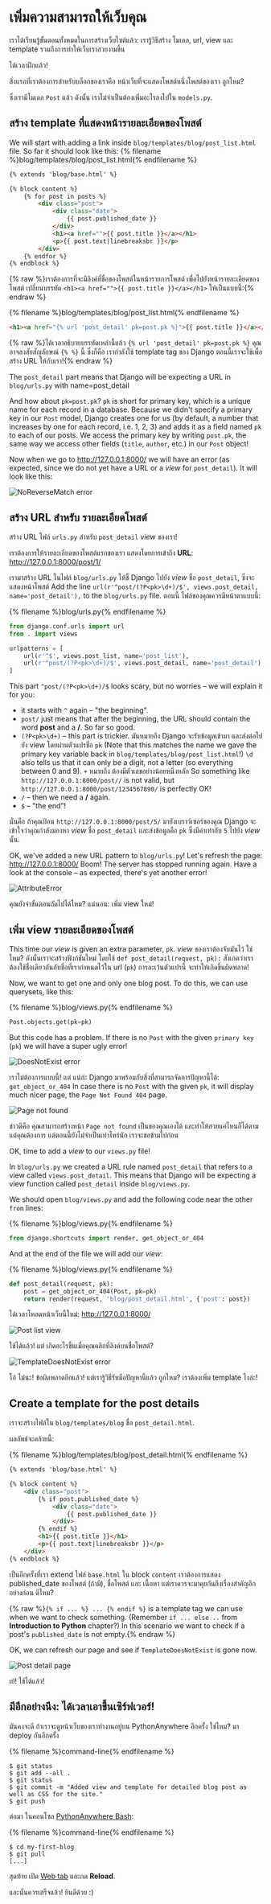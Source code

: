 # เพิ่มความสามารถให้เว็บคุณ

เราได้เรียนรู้ขั้นตอนทั้งหมดในการสร้างเว็บไซต์แล้ว: เรารู้วิธีสร้าง โมเดล, url, view และ template รวมถึงการทำให้เว็บเราสวยงามขึ้น

ได้เวลาฝึกแล้ว!

สิ่งแรกที่เราต้องการสำหรับบล็อกของเราคือ หน้าเว็บที่จะแสดงโพสต์หนึ่งโพสต์ของเรา ถูกไหม?

ซึ่งเรามีโมเดล `Post` แล้ว ดังนั้น เราไม่จำเป็นต้องเพิ่มอะไรลงไปใน `models.py`.

## สร้าง template ที่แสดงหน้ารายละเอียดของโพสต์

We will start with adding a link inside `blog/templates/blog/post_list.html` file. So far it should look like this: {% filename %}blog/templates/blog/post_list.html{% endfilename %}

```html
{% extends 'blog/base.html' %}

{% block content %}
    {% for post in posts %}
        <div class="post">
            <div class="date">
                {{ post.published_date }}
            </div>
            <h1><a href="">{{ post.title }}</a></h1>
            <p>{{ post.text|linebreaksbr }}</p>
        </div>
    {% endfor %}
{% endblock %}
```

{% raw %}เราต้องการที่จะมีลิงค์ที่ชื่อของโพสต์ในหน้ารายการโพสต์ เพื่อไปยังหน้ารายละเอียดของโพสต์ เปลี่ยนบรรทัด `<h1><a href="">{{ post.title }}</a></h1>` ให้เป็นแบบนี้:{% endraw %}

{% filename %}blog/templates/blog/post_list.html{% endfilename %}

```html
<h1><a href="{% url 'post_detail' pk=post.pk %}">{{ post.title }}</a></h1>
```

{% raw %}ได้เวลาอธิบายบรรทัดเหล่านี้แล้ว `{% url 'post_detail' pk=post.pk %}` คุณอาจสงสัยสัญลักษณ์ `{% %}` นี้ ซึ่งก็คือ เรากำลังใช้ template tag ของ Django ตอนนี้เราจะใช้เพื่อสร้าง URL ให้กับเรา!{% endraw %}

The `post_detail` part means that Django will be expecting a URL in `blog/urls.py` with name=post_detail

And how about `pk=post.pk`? `pk` is short for primary key, which is a unique name for each record in a database. Because we didn't specify a primary key in our `Post` model, Django creates one for us (by default, a number that increases by one for each record, i.e. 1, 2, 3) and adds it as a field named `pk` to each of our posts. We access the primary key by writing `post.pk`, the same way we access other fields (`title`, `author`, etc.) in our `Post` object!

Now when we go to http://127.0.0.1:8000/ we will have an error (as expected, since we do not yet have a URL or a *view* for `post_detail`). It will look like this:

![NoReverseMatch error](images/no_reverse_match2.png)

## สร้าง URL สำหรับ รายละเอียดโพสต์

สร้าง URL ไฟล์ `urls.py` สำหรับ `post_detail` *view* ของเรา!

เราต้องการให้รายละเอียดของโพสต์แรกของเรา แสดงโดยการเข้าถึง **URL**: http://127.0.0.1:8000/post/1/

เรามาสร้าง URL ในไฟล์ `blog/urls.py` ให้ชี้ Django ไปยัง *view* ชื่อ `post_detail`, ซึ่งจะแสดงหน้าโพสต์ Add the line `url(r'^post/(?P<pk>\d+)/$', views.post_detail, name='post_detail'),` to the `blog/urls.py` file. ตอนนี้ ไฟล์ของคุณควรมีหน้าตาแบบนี้:

{% filename %}blog/urls.py{% endfilename %}

```python
from django.conf.urls import url
from . import views

urlpatterns = [
    url(r'^$', views.post_list, name='post_list'),
    url(r'^post/(?P<pk>\d+)/$', views.post_detail, name='post_detail'),
]
```

This part `^post/(?P<pk>\d+)/$` looks scary, but no worries – we will explain it for you:

- it starts with `^` again – "the beginning".
- `post/` just means that after the beginning, the URL should contain the word **post** and a **/**. So far so good.
- `(?P<pk>\d+)` – this part is trickier. มันหมายถึง Django จะรับข้อมูลเข้ามา และส่งต่อไปยัง view โดยผ่านตัวแปรชื่อ `pk` (Note that this matches the name we gave the primary key variable back in `blog/templates/blog/post_list.html`!) `\d` also tells us that it can only be a digit, not a letter (so everything between 0 and 9). `+` หมายถึง ต้องมีตัวเลขอย่างน้อยหนึ่งหลัก So something like `http://127.0.0.1:8000/post//` is not valid, but `http://127.0.0.1:8000/post/1234567890/` is perfectly OK!
- `/` – then we need a **/** again.
- `$` – "the end"!

นั่นคือ ถ้าคุณป้อน `http://127.0.0.1:8000/post/5/` มายังเบราว์เซอร์ของคุณ Django จะเข้าใจว่าคุณกำลังมองหา *view* ชื่อ `post_detail` และส่งข้อมูลคือ `pk` ซึ่งมีค่าเท่ากับ `5` ไปยัง *view* นั้น.

OK, we've added a new URL pattern to `blog/urls.py`! Let's refresh the page: http://127.0.0.1:8000/ Boom! The server has stopped running again. Have a look at the console – as expected, there's yet another error!

![AttributeError](images/attribute_error2.png)

คุณยังจำขั้นตอนถัดไปได้ไหม? แน่นอน: เพิ่ม view ใหม่!

## เพิ่ม view รายละเอียดของโพสต์

This time our *view* is given an extra parameter, `pk`. *view* ของเราต้องจับมันไว้ ใช่ไหม? ดังนั้นเราจะสร้างฟังก์ชันใหม่ โดยใช้ `def post_detail(request, pk):` สังเกตว่าเราต้องใช้ชื่อเดียวกันกับชื่อที่เรากำหนดไว้ใน url (`pk`) การละเว้นตัวแปรนี้ จะทำให้เกิดขึ้นผิดพลาด!

Now, we want to get one and only one blog post. To do this, we can use querysets, like this:

{% filename %}blog/views.py{% endfilename %}

```python
Post.objects.get(pk=pk)
```

But this code has a problem. If there is no `Post` with the given `primary key` (`pk`) we will have a super ugly error!

![DoesNotExist error](images/does_not_exist2.png)

เราไม่ต้องการแบบนี้! แต่ แน่ล่ะ Django มาพร้อมกับสิ่งที่สามารถจัดการปัญหานี้ได้: `get_object_or_404` In case there is no `Post` with the given `pk`, it will display much nicer page, the `Page Not Found 404` page.

![Page not found](images/404_2.png)

ข่าวดีคือ คุณสามารถสร้างหน้า `Page not found` เป็นของคุณเองได้ และทำให้สวยแค่ไหนก็ได้ตามแต่คุณต้องการ แต่ตอนนี้ยังไม่จำเป็นเท่าไหร่นัก เราจะขอข้ามไปก่อน

OK, time to add a *view* to our `views.py` file!

In `blog/urls.py` we created a URL rule named `post_detail` that refers to a view called `views.post_detail`. This means that Django will be expecting a view function called `post_detail` inside `blog/views.py`.

We should open `blog/views.py` and add the following code near the other `from` lines:

{% filename %}blog/views.py{% endfilename %}

```python
from django.shortcuts import render, get_object_or_404
```

And at the end of the file we will add our *view*:

{% filename %}blog/views.py{% endfilename %}

```python
def post_detail(request, pk):
    post = get_object_or_404(Post, pk=pk)
    return render(request, 'blog/post_detail.html', {'post': post})
```

ได้เวลาโหลดหน้าเว็บนี้ใหม่: http://127.0.0.1:8000/

![Post list view](images/post_list2.png)

ใช้ได้แล้ว! แต่ เกิดอะไรขึ้นเมื่อคุณคลิกที่ลิงค์บนชื่อโพสต์?

![TemplateDoesNotExist error](images/template_does_not_exist2.png)

โอ้ ไม่นะ! ข้อผิดพลาดอีกแล้ว! แต่เรารู้วิธีรับมือปัญหานี้แล้ว ถูกไหม? เราต้องเพิ่ม template ไงล่ะ!

## Create a template for the post details

เราจะสร้างไฟล์ใน `blog/templates/blog` ชื่อ `post_detail.html`.

ผลลัพธ์จะคล้ายนี้:

{% filename %}blog/templates/blog/post_detail.html{% endfilename %}

```html
{% extends 'blog/base.html' %}

{% block content %}
    <div class="post">
        {% if post.published_date %}
            <div class="date">
                {{ post.published_date }}
            </div>
        {% endif %}
        <h1>{{ post.title }}</h1>
        <p>{{ post.text|linebreaksbr }}</p>
    </div>
{% endblock %}
```

เป็นอีกครั้งที่เรา extend ไฟล์ `base.html` ใน block `content` เราต้องการแสดง published_date ของโพสต์ (ถ้ามี), ชื่อโพสต์ และ เนื้อหา แต่เราควรจะมาคุยกันถึงเรื่องสำคัญอีกอย่างก่อน ดีไหม?

{% raw %}`{% if ... %} ... {% endif %}` is a template tag we can use when we want to check something. (Remember `if ... else ..` from **Introduction to Python** chapter?) In this scenario we want to check if a post's `published_date` is not empty.{% endraw %}

OK, we can refresh our page and see if `TemplateDoesNotExist` is gone now.

![Post detail page](images/post_detail2.png)

เย้! ใช้ได้แล้ว!

## มีอีกอย่างนึง: ได้เวลาเอาขึ้นเซิร์ฟเวอร์!

มันคงจะดี ถ้าเราจะดูหน้าเว็บของเราทำงานอยู่บน PythonAnywhere อีกครั้ง ใช่ไหม? มา deploy กันอีกครั้ง

{% filename %}command-line{% endfilename %}

    $ git status
    $ git add --all .
    $ git status
    $ git commit -m "Added view and template for detailed blog post as well as CSS for the site."
    $ git push
    

ต่อมา ในคอนโซล [PythonAnywhere Bash](https://www.pythonanywhere.com/consoles/):

{% filename %}command-line{% endfilename %}

    $ cd my-first-blog
    $ git pull
    [...]
    

สุดท้าย เปิด [Web tab](https://www.pythonanywhere.com/web_app_setup/) และกด **Reload**.

และนั่นควรเสร็จแล้ว! ยินดีด้วย :)